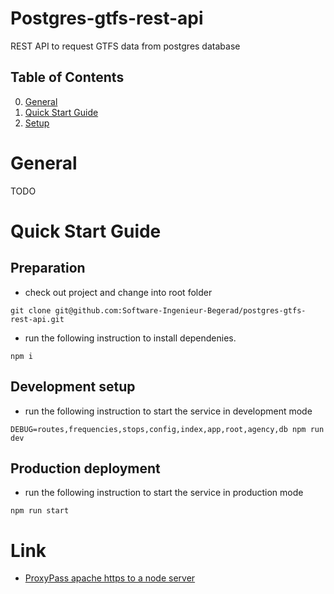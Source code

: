 # Postgres-gtfs-rest-api
REST API to request GTFS data from postgres database

## Table of Contents
0. [General](#General)
1. [Quick Start Guide](#Quick-Start-Guide)
2. [Setup](doc/setup.md)

# General

TODO

# Quick Start Guide

## Preparation

* check out project and change into root folder
```
git clone git@github.com:Software-Ingenieur-Begerad/postgres-gtfs-rest-api.git
```

* run the following instruction to install dependenies.
```
npm i
```

## Development setup

* run the following instruction to start the service in development mode
```
DEBUG=routes,frequencies,stops,config,index,app,root,agency,db npm run dev
```

## Production deployment

* run the following instruction to start the service in production mode
```
npm run start
```

# Link

* [ProxyPass apache https to a node server](https://stackoverflow.com/questions/34865193/proxypass-apache-https-to-a-node-server)
